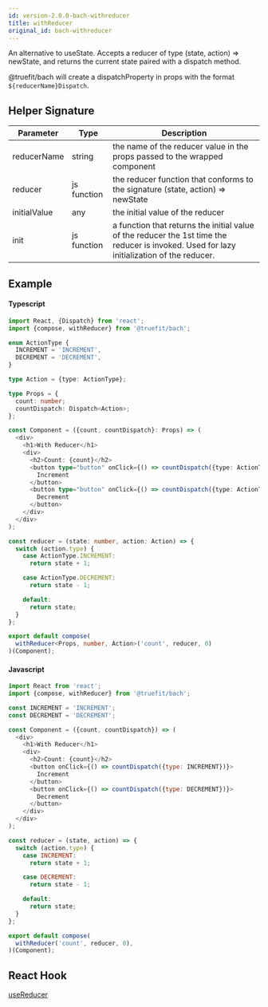 ```yaml
---
id: version-2.0.0-bach-withreducer
title: withReducer
original_id: bach-withreducer
---
```


An alternative to useState. Accepts a reducer of type (state, action) => newState, and returns the current state paired with a dispatch method.

@truefit/bach will create a dispatchProperty in props with the format `${reducerName}Dispatch`.

## Helper Signature

| Parameter    | Type        | Description                                                                                                                                |
| ------------ | ----------- | ------------------------------------------------------------------------------------------------------------------------------------------ |
| reducerName  | string      | the name of the reducer value in the props passed to the wrapped component                                                                 |
| reducer      | js function | the reducer function that conforms to the signature (state, action) => newState                                                            |
| initialValue | any         | the initial value of the reducer                                                                                                           |
| init         | js function | a function that returns the initial value of the reducer the 1st time the reducer is invoked. Used for lazy initialization of the reducer. |

## Example

#### Typescript

```Typescript
import React, {Dispatch} from 'react';
import {compose, withReducer} from '@truefit/bach';

enum ActionType {
  INCREMENT = 'INCREMENT',
  DECREMENT = 'DECREMENT',
}

type Action = {type: ActionType};

type Props = {
  count: number;
  countDispatch: Dispatch<Action>;
};

const Component = ({count, countDispatch}: Props) => (
  <div>
    <h1>With Reducer</h1>
    <div>
      <h2>Count: {count}</h2>
      <button type="button" onClick={() => countDispatch({type: ActionType.INCREMENT})}>
        Increment
      </button>
      <button type="button" onClick={() => countDispatch({type: ActionType.DECREMENT})}>
        Decrement
      </button>
    </div>
  </div>
);

const reducer = (state: number, action: Action) => {
  switch (action.type) {
    case ActionType.INCREMENT:
      return state + 1;

    case ActionType.DECREMENT:
      return state - 1;

    default:
      return state;
  }
};

export default compose(
  withReducer<Props, number, Action>('count', reducer, 0)
)(Component);
```

#### Javascript

```Javascript
import React from 'react';
import {compose, withReducer} from '@truefit/bach';

const INCREMENT = 'INCREMENT';
const DECREMENT = 'DECREMENT';

const Component = ({count, countDispatch}) => (
  <div>
    <h1>With Reducer</h1>
    <div>
      <h2>Count: {count}</h2>
      <button onClick={() => countDispatch({type: INCREMENT})}>
        Increment
      </button>
      <button onClick={() => countDispatch({type: DECREMENT})}>
        Decrement
      </button>
    </div>
  </div>
);

const reducer = (state, action) => {
  switch (action.type) {
    case INCREMENT:
      return state + 1;

    case DECREMENT:
      return state - 1;

    default:
      return state;
  }
};

export default compose(
  withReducer('count', reducer, 0),
)(Component);
```

## React Hook

[useReducer](https://reactjs.org/docs/hooks-reference.html#usereducer)
